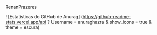  RenanPrazeres

! [Estatísticas do GitHub de Anurag] (https://github-readme-stats.vercel.app/api ? Username = anuraghazra & show_icons = true & theme = escura)


<!--

**RenanPrazeres/RenanPrazeres** is a ✨ _special_ ✨ repository because its `README.md` (this file) appears on your GitHub profile.

Here are some ideas to get you started:

- 🔭 I’m currently working on ...
- 🌱 I’m currently learning ...
- 👯 I’m looking to collaborate on ...
- 🤔 I’m looking for help with ...
- 💬 Ask me about ...
- 📫 How to reach me: ...
- 😄 Pronouns: ...
- ⚡ Fun fact: ...
-->
